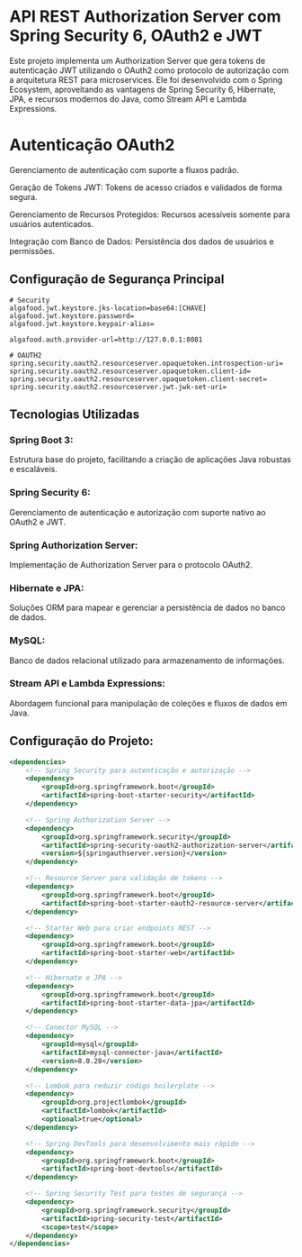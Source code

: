 # API REST Authorization Server com Spring Security 6, OAuth2 e JWT
Este projeto implementa um Authorization Server que gera tokens de autenticação JWT utilizando o OAuth2 como protocolo de autorização com a arquitetura REST para microservices. 
Ele foi desenvolvido com o Spring Ecosystem, aproveitando as vantagens de Spring Security 6, Hibernate, JPA, e recursos modernos do Java, como Stream API e Lambda Expressions.

# Autenticação OAuth2
Gerenciamento de autenticação com suporte a fluxos padrão.

Geração de Tokens JWT: Tokens de acesso criados e validados de forma segura.

Gerenciamento de Recursos Protegidos: Recursos acessíveis somente para usuários autenticados.

Integração com Banco de Dados: Persistência dos dados de usuários e permissões.

## Configuração de Segurança Principal

```properties
# Security
algafood.jwt.keystore.jks-location=base64:[CHAVE]
algafood.jwt.keystore.password=
algafood.jwt.keystore.keypair-alias=

algafood.auth.provider-url=http://127.0.0.1:8081

# OAUTH2
spring.security.oauth2.resourceserver.opaquetoken.introspection-uri=
spring.security.oauth2.resourceserver.opaquetoken.client-id=
spring.security.oauth2.resourceserver.opaquetoken.client-secret=
spring.security.oauth2.resourceserver.jwt.jwk-set-uri=
```
## Tecnologias Utilizadas
### Spring Boot 3:
Estrutura base do projeto, facilitando a criação de aplicações Java robustas e escaláveis.

### Spring Security 6: 
Gerenciamento de autenticação e autorização com suporte nativo ao OAuth2 e JWT.

### Spring Authorization Server: 
Implementação de Authorization Server para o protocolo OAuth2.

### Hibernate e JPA: 
Soluções ORM para mapear e gerenciar a persistência de dados no banco de dados.

### MySQL: 
Banco de dados relacional utilizado para armazenamento de informações.

### Stream API e Lambda Expressions: 
Abordagem funcional para manipulação de coleções e fluxos de dados em Java.

## Configuração do Projeto:
```xml
<dependencies>
    <!-- Spring Security para autenticação e autorização -->
    <dependency>
        <groupId>org.springframework.boot</groupId>
        <artifactId>spring-boot-starter-security</artifactId>
    </dependency>

    <!-- Spring Authorization Server -->
    <dependency>
        <groupId>org.springframework.security</groupId>
        <artifactId>spring-security-oauth2-authorization-server</artifactId>
        <version>${springauthserver.version}</version>
    </dependency>

    <!-- Resource Server para validação de tokens -->
    <dependency>
        <groupId>org.springframework.boot</groupId>
        <artifactId>spring-boot-starter-oauth2-resource-server</artifactId>
    </dependency>

    <!-- Starter Web para criar endpoints REST -->
    <dependency>
        <groupId>org.springframework.boot</groupId>
        <artifactId>spring-boot-starter-web</artifactId>
    </dependency>

    <!-- Hibernate e JPA -->
    <dependency>
        <groupId>org.springframework.boot</groupId>
        <artifactId>spring-boot-starter-data-jpa</artifactId>
    </dependency>

    <!-- Conector MySQL -->
    <dependency>
        <groupId>mysql</groupId>
        <artifactId>mysql-connector-java</artifactId>
        <version>8.0.28</version>
    </dependency>

    <!-- Lombok para reduzir código boilerplate -->
    <dependency>
        <groupId>org.projectlombok</groupId>
        <artifactId>lombok</artifactId>
        <optional>true</optional>
    </dependency>

    <!-- Spring DevTools para desenvolvimento mais rápido -->
    <dependency>
        <groupId>org.springframework.boot</groupId>
        <artifactId>spring-boot-devtools</artifactId>
    </dependency>

    <!-- Spring Security Test para testes de segurança -->
    <dependency>
        <groupId>org.springframework.security</groupId>
        <artifactId>spring-security-test</artifactId>
        <scope>test</scope>
    </dependency>
</dependencies>
```
